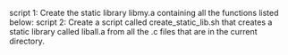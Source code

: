 script 1: Create the static library libmy.a containing all the functions listed below:
script 2: Create a script called create_static_lib.sh that creates a static library called liball.a from all the .c files that are in the current directory.
